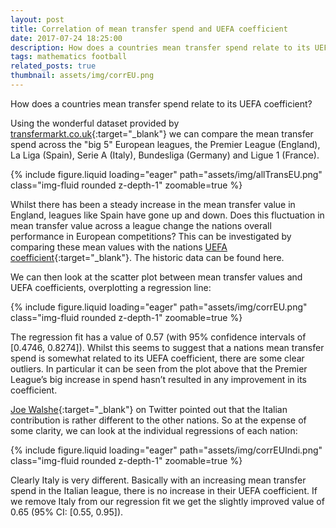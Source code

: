 ```yaml
---
layout: post
title: Correlation of mean transfer spend and UEFA coefficient
date: 2017-07-24 18:25:00
description: How does a countries mean transfer spend relate to its UEFA coefficient?
tags: mathematics football
related_posts: true
thumbnail: assets/img/corrEU.png
---
```


How does a countries mean transfer spend relate to its UEFA coefficient?

Using the wonderful dataset provided by [transfermarkt.co.uk](https://www.transfermarkt.co.uk/){:target="\_blank"} we can compare the mean transfer spend across the "big 5" European leagues, the Premier League (England), La Liga (Spain), Serie A (Italy), Bundesliga (Germany) and Ligue 1 (France).

<div class="row mt-3">
    <div class="col-sm mt-3 mt-md-0">
        {% include figure.liquid loading="eager" path="assets/img/allTransEU.png" class="img-fluid rounded z-depth-1" zoomable=true %}
    </div>
</div>

Whilst there has been a steady increase in the mean transfer value in England, leagues like Spain have gone up and down. Does this fluctuation in mean transfer value across a league change the nations overall performance in European competitions? This can be investigated by comparing these mean values with the nations [UEFA coefficient](https://en.wikipedia.org/wiki/UEFA_coefficient#Country_coefficient){:target="\_blank"}. The historic data can be found here.

We can then look at the scatter plot between mean transfer values and UEFA coefficients, overplotting a regression line:

<div class="row mt-3">
    <div class="col-sm mt-3 mt-md-0">
        {% include figure.liquid loading="eager" path="assets/img/corrEU.png" class="img-fluid rounded z-depth-1" zoomable=true %}
    </div>
</div>

The regression fit has a value of 0.57 (with 95% confidence intervals of [0.4746, 0.8274]). Whilst this seems to suggest that a nations mean transfer spend is somewhat related to its UEFA coefficient, there are some clear outliers. In particular it can be seen from the plot above that the Premier League’s big increase in spend hasn’t resulted in any improvement in its coefficient.

[Joe Walshe](https://twitter.com/joe_walshe){:target="\_blank"} on Twitter pointed out that the Italian contribution is rather different to the other nations. So at the expense of some clarity, we can look at the individual regressions of each nation:

<div class="row mt-3">
    <div class="col-sm mt-3 mt-md-0">
        {% include figure.liquid loading="eager" path="assets/img/corrEUIndi.png" class="img-fluid rounded z-depth-1" zoomable=true %}
    </div>
</div>

Clearly Italy is very different. Basically with an increasing mean transfer spend in the Italian league, there is no increase in their UEFA coefficient. If we remove Italy from our regression fit we get the slightly improved value of 0.65 (95% CI: [0.55, 0.95]).
